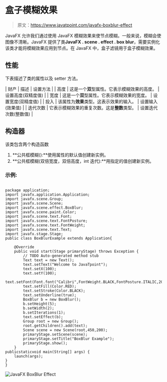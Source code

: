 # 盒子模糊效果

> 原文：<https://www.javatpoint.com/javafx-boxblur-effect>

JavaFX 允许我们通过使用 JavaFX 模糊效果来使节点模糊。一般来说，模糊会使图像不清晰。JavaFX 提供了类**JavaFX . scene . effect . box blur**，需要实例化该类才能将模糊效果应用到节点。在 JavaFX 中，盒子滤镜用于盒子模糊效果。

## 性能

下表描述了类的属性以及 setter 方法。

| 财产 | 描述 | 设置方法 |
| 高度 | 这是一个**双**型属性。它表示模糊效果的高度。 | 设置高度(双精度值) |
| 宽度 | 这是一个**双**型属性。它表示模糊效果的宽度。 | 设置宽度(双精度值) |
| 投入 | 该属性为**效果**类型。这表示效果的输入。 | 设置输入(效果值) |
| 迭代次数 | 它表示模糊效果的重复次数。这是**整数**类型。 | 设置迭代次数(整数值) |

## 构造器

该类包含两个构造函数

1.  **公共框模糊():**使用属性的默认值创建新实例。
2.  **公共框模糊(双倍宽度，双倍高度，int 迭代):**用指定的值创建新实例。

### 示例:

```

package application;
import javafx.application.Application;
import javafx.scene.Group;
import javafx.scene.Scene;
import javafx.scene.effect.BoxBlur;
import javafx.scene.paint.Color;
import javafx.scene.text.Font;
import javafx.scene.text.FontPosture;
import javafx.scene.text.FontWeight;
import javafx.scene.text.Text;
import javafx.stage.Stage;
public class BoxBlurExample extends Application{

	@Override
	public void start(Stage primaryStage) throws Exception {
		// TODO Auto-generated method stub
		Text text = new Text();
		text.setText("Welcome to JavaTpoint");
		text.setX(100);
		text.setY(100);
		text.setFont(Font.font("Calibri",FontWeight.BLACK,FontPosture.ITALIC,20));
		text.setFill(Color.RED);
		text.setStroke(Color.BLACK);
		text.setUnderline(true);
		BoxBlur b = new BoxBlur();
		b.setHeight(5);
		b.setWidth(2);
		b.setIterations(1);
		text.setEffect(b);
		Group root = new Group();
		root.getChildren().add(text);
		Scene scene = new Scene(root,450,200);
		primaryStage.setScene(scene);
		primaryStage.setTitle("BoxBlur Example");
		primaryStage.show();
	}
publicstaticvoid main(String[] args) {
	launch(args);
}
}

```

![JavaFX BoxBlur Effect](../img/230be7cbf6087ae11abafd3be7b41959.png)